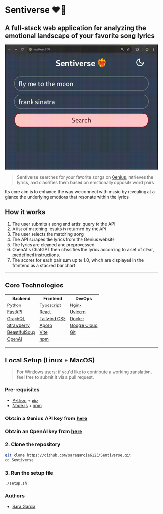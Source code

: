 # Sentiverse ❤️‍🔥

## A full-stack web application for analyzing the emotional landscape of your favorite song lyrics

![App Preview](preview.gif)

> Sentiverse searches for your favorite songs on [Genius](https://genius.com), retrieves the lyrics, and classifies them based on emotionally opposite word pairs

Its core aim is to enhance the way we connect with music by revealing at a glance the underlying emotions that resonate within the lyrics

## How it works

1) The user submits a song and artist query to the API
2) A list of matching results is returned by the API
3) The user selects the matching song
4) The API scrapes the lyrics from the Genius website
5) The lyrics are cleaned and preprocessed
6) OpenAI's ChatGPT then classifies the lyrics according to a set of clear, predefined instructions.
7) The scores for each pair sum up to 1.0, which are displayed in the frontend as a stacked bar chart

---

## Core Technologies

<table>
  <tr>
    <th>Backend</th>
    <th>Frontend</th>
    <th>DevOps</th>
  </tr>
  <tr>
    <td><a href="https://www.python.org/">Python</a></td>
    <td><a href="https://www.typescriptlang.org/">Typescript</a></td>
    <td><a href="https://nginx.org/">Nginx</a></td>
  </tr>
  <tr>
    <td><a href="https://fastapi.tiangolo.com">FastAPI</a></td>
    <td><a href="https://react.dev">React</a></td>
    <td><a href="https://www.uvicorn.org/">Uvicorn</a></td>
  </tr>
  <tr>
    <td><a href="https://graphql.org">GraphQL</a></td>
    <td><a href="https://tailwindcss.com/">Tailwind CSS</a></td>
    <td><a href="https://www.docker.com/">Docker</a></td>
  </tr>
  <tr>
    <td><a href="https://strawberry.rocks">Strawberry</a></td>
    <td><a href="https://www.apollographql.com/">Apollo</a></td>
    <td><a href="https://console.cloud.google.com/">Google Cloud</a></td>
  </tr>
  <tr>
    <td><a href="https://beautiful-soup-4.readthedocs.io">BeautifulSoup</a></td>
    <td><a href="https://vite.dev/">Vite</a></td>
    <td><a href="https://git-scm.com/">Git</a></td>
  </tr>
  <tr>
    <td><a href="https://openai.com/">OpenAI</a></td>
    <td><a href="https://www.npmjs.com/">npm</a></td>
    <td></td>
  </tr>
</table>

---

## Local Setup (Linux + MacOS)

> For Windows users: if you'd like to contribute a working translation, feel free to submit it via a pull request.

### Pre-requisites

- [Python](https://www.python.org/downloads/) + [pip](https://pypi.org/project/pip/)
- [Node.js](https://nodejs.org/en) + [npm](https://www.npmjs.com/)

### Obtain a Genius API key from [here](https://genius.com/api-clients)

### Obtain an OpenAI key from [here](https://openai.com/api/)

### 2. Clone the repository

```sh
git clone https://github.com/saragarcia6123/Sentiverse.git
cd Sentiverse
```

### 3. Run the setup file

```sh
./setup.sh
```

### Authors

- [Sara Garcia](https://github.com/saragarcia6123)
